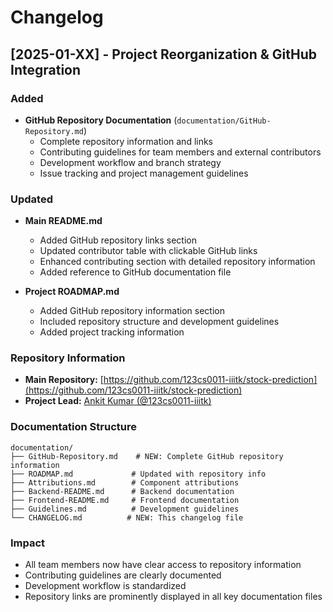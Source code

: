 # Changelog

## [2025-01-XX] - Project Reorganization & GitHub Integration

### Added
- **GitHub Repository Documentation** (`documentation/GitHub-Repository.md`)
  - Complete repository information and links
  - Contributing guidelines for team members and external contributors
  - Development workflow and branch strategy
  - Issue tracking and project management guidelines

### Updated
- **Main README.md**
  - Added GitHub repository links section
  - Updated contributor table with clickable GitHub links
  - Enhanced contributing section with detailed repository information
  - Added reference to GitHub documentation file

- **Project ROADMAP.md**
  - Added GitHub repository information section
  - Included repository structure and development guidelines
  - Added project tracking information

### Repository Information
- **Main Repository:** [https://github.com/123cs0011-iiitk/stock-prediction](https://github.com/123cs0011-iiitk/stock-prediction)
- **Project Lead:** [Ankit Kumar (@123cs0011-iiitk)](https://github.com/123cs0011-iiitk)

### Documentation Structure
```
documentation/
├── GitHub-Repository.md    # NEW: Complete GitHub repository information
├── ROADMAP.md             # Updated with repository info
├── Attributions.md        # Component attributions
├── Backend-README.md      # Backend documentation
├── Frontend-README.md     # Frontend documentation
├── Guidelines.md          # Development guidelines
└── CHANGELOG.md          # NEW: This changelog file
```

### Impact
- All team members now have clear access to repository information
- Contributing guidelines are clearly documented
- Development workflow is standardized
- Repository links are prominently displayed in all key documentation files
